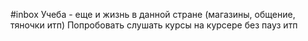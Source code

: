 #inbox
Учеба - еще и жизнь в данной стране (магазины, общение, тяночки итп)
Попробовать слушать курсы на курсере без пауз итп
